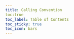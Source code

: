 ```yaml
---
title: Calling Convention
toc:true
toc_label: Table of Contents
toc_sticky: true
toc_icon: bars
---
```

